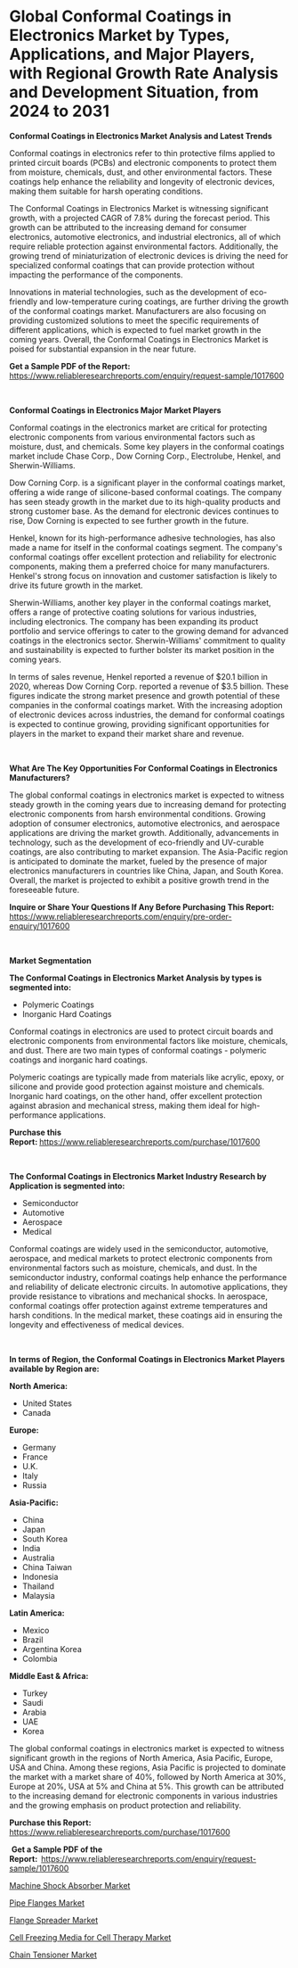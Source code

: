 <p><h1>Global Conformal Coatings in Electronics Market by Types, Applications, and Major Players, with Regional Growth Rate Analysis and Development Situation, from 2024 to 2031</h1></p><p><strong>Conformal Coatings in Electronics Market Analysis and Latest Trends</strong></p>
<p><p>Conformal coatings in electronics refer to thin protective films applied to printed circuit boards (PCBs) and electronic components to protect them from moisture, chemicals, dust, and other environmental factors. These coatings help enhance the reliability and longevity of electronic devices, making them suitable for harsh operating conditions.</p><p>The Conformal Coatings in Electronics Market is witnessing significant growth, with a projected CAGR of 7.8% during the forecast period. This growth can be attributed to the increasing demand for consumer electronics, automotive electronics, and industrial electronics, all of which require reliable protection against environmental factors. Additionally, the growing trend of miniaturization of electronic devices is driving the need for specialized conformal coatings that can provide protection without impacting the performance of the components.</p><p>Innovations in material technologies, such as the development of eco-friendly and low-temperature curing coatings, are further driving the growth of the conformal coatings market. Manufacturers are also focusing on providing customized solutions to meet the specific requirements of different applications, which is expected to fuel market growth in the coming years. Overall, the Conformal Coatings in Electronics Market is poised for substantial expansion in the near future.</p></p>
<p><strong>Get a Sample PDF of the Report:&nbsp;</strong> <a href="https://www.reliableresearchreports.com/enquiry/request-sample/1017600">https://www.reliableresearchreports.com/enquiry/request-sample/1017600</a></p>
<p>&nbsp;</p>
<p><strong>Conformal Coatings in Electronics Major Market Players</strong></p>
<p><p>Conformal coatings in the electronics market are critical for protecting electronic components from various environmental factors such as moisture, dust, and chemicals. Some key players in the conformal coatings market include Chase Corp., Dow Corning Corp., Electrolube, Henkel, and Sherwin-Williams.</p><p>Dow Corning Corp. is a significant player in the conformal coatings market, offering a wide range of silicone-based conformal coatings. The company has seen steady growth in the market due to its high-quality products and strong customer base. As the demand for electronic devices continues to rise, Dow Corning is expected to see further growth in the future.</p><p>Henkel, known for its high-performance adhesive technologies, has also made a name for itself in the conformal coatings segment. The company's conformal coatings offer excellent protection and reliability for electronic components, making them a preferred choice for many manufacturers. Henkel's strong focus on innovation and customer satisfaction is likely to drive its future growth in the market.</p><p>Sherwin-Williams, another key player in the conformal coatings market, offers a range of protective coating solutions for various industries, including electronics. The company has been expanding its product portfolio and service offerings to cater to the growing demand for advanced coatings in the electronics sector. Sherwin-Williams' commitment to quality and sustainability is expected to further bolster its market position in the coming years.</p><p>In terms of sales revenue, Henkel reported a revenue of $20.1 billion in 2020, whereas Dow Corning Corp. reported a revenue of $3.5 billion. These figures indicate the strong market presence and growth potential of these companies in the conformal coatings market. With the increasing adoption of electronic devices across industries, the demand for conformal coatings is expected to continue growing, providing significant opportunities for players in the market to expand their market share and revenue.</p></p>
<p>&nbsp;</p>
<p><strong>What Are The Key Opportunities For Conformal Coatings in Electronics Manufacturers?</strong></p>
<p><p>The global conformal coatings in electronics market is expected to witness steady growth in the coming years due to increasing demand for protecting electronic components from harsh environmental conditions. Growing adoption of consumer electronics, automotive electronics, and aerospace applications are driving the market growth. Additionally, advancements in technology, such as the development of eco-friendly and UV-curable coatings, are also contributing to market expansion. The Asia-Pacific region is anticipated to dominate the market, fueled by the presence of major electronics manufacturers in countries like China, Japan, and South Korea. Overall, the market is projected to exhibit a positive growth trend in the foreseeable future.</p></p>
<p><strong>Inquire or Share Your Questions If Any Before Purchasing This Report:</strong> <a href="https://www.reliableresearchreports.com/enquiry/pre-order-enquiry/1017600">https://www.reliableresearchreports.com/enquiry/pre-order-enquiry/1017600</a></p>
<p>&nbsp;</p>
<p><strong>Market Segmentation</strong></p>
<p><strong>The Conformal Coatings in Electronics Market Analysis by types is segmented into:</strong></p>
<p><ul><li>Polymeric Coatings</li><li>Inorganic Hard Coatings</li></ul></p>
<p><p>Conformal coatings in electronics are used to protect circuit boards and electronic components from environmental factors like moisture, chemicals, and dust. There are two main types of conformal coatings - polymeric coatings and inorganic hard coatings. </p><p>Polymeric coatings are typically made from materials like acrylic, epoxy, or silicone and provide good protection against moisture and chemicals. Inorganic hard coatings, on the other hand, offer excellent protection against abrasion and mechanical stress, making them ideal for high-performance applications.</p></p>
<p><strong>Purchase this Report:&nbsp;</strong><a href="https://www.reliableresearchreports.com/purchase/1017600">https://www.reliableresearchreports.com/purchase/1017600</a></p>
<p>&nbsp;</p>
<p><strong>The Conformal Coatings in Electronics Market Industry Research by Application is segmented into:</strong></p>
<p><ul><li>Semiconductor</li><li>Automotive</li><li>Aerospace</li><li>Medical</li></ul></p>
<p><p>Conformal coatings are widely used in the semiconductor, automotive, aerospace, and medical markets to protect electronic components from environmental factors such as moisture, chemicals, and dust. In the semiconductor industry, conformal coatings help enhance the performance and reliability of delicate electronic circuits. In automotive applications, they provide resistance to vibrations and mechanical shocks. In aerospace, conformal coatings offer protection against extreme temperatures and harsh conditions. In the medical market, these coatings aid in ensuring the longevity and effectiveness of medical devices.</p></p>
<p>&nbsp;</p>
<p><strong>In terms of Region, the Conformal Coatings in Electronics Market Players available by Region are:</strong></p>
<p>
    <p> <strong> North America: </strong>
        <ul>
            <li>United States</li>
            <li>Canada</li>
        </ul>
        </p> 
    <p> <strong> Europe: </strong>
        <ul>
            <li>Germany</li>
            <li>France</li>
            <li>U.K.</li>
            <li>Italy</li>
            <li>Russia</li>
        </ul>
        </p> 
    <p> <strong> Asia-Pacific: </strong>
        <ul>
            <li>China</li>
            <li>Japan</li>
            <li>South Korea</li>
            <li>India</li>
            <li>Australia</li>
            <li>China Taiwan</li>
            <li>Indonesia</li>
            <li>Thailand</li>
            <li>Malaysia</li>
        </ul>
        </p> 
    <p> <strong> Latin America: </strong>
        <ul>
            <li>Mexico</li>
            <li>Brazil</li>
            <li>Argentina Korea</li>
            <li>Colombia</li>
        </ul>
        </p> 
    <p> <strong> Middle East & Africa: </strong>
        <ul>
            <li>Turkey</li>
            <li>Saudi</li>
            <li>Arabia</li>
            <li>UAE</li>
            <li>Korea</li>
        </ul>
    </p>
    </p>
<p><p>The global conformal coatings in electronics market is expected to witness significant growth in the regions of North America, Asia Pacific, Europe, USA and China. Among these regions, Asia Pacific is projected to dominate the market with a market share of 40%, followed by North America at 30%, Europe at 20%, USA at 5% and China at 5%. This growth can be attributed to the increasing demand for electronic components in various industries and the growing emphasis on product protection and reliability.</p></p>
<p><strong>Purchase this Report: </strong><a href="https://www.reliableresearchreports.com/purchase/1017600">https://www.reliableresearchreports.com/purchase/1017600</a></p>
<p>&nbsp;<strong>Get a Sample PDF of the Report:&nbsp;&nbsp;</strong><a href="https://www.reliableresearchreports.com/enquiry/request-sample/1017600">https://www.reliableresearchreports.com/enquiry/request-sample/1017600</a></p>
<p><strong></strong></p>
<p><p><a href="https://medium.com/@lilyberge344/machine-shock-absorber-market-size-reveals-the-best-marketing-channels-in-global-industry-76fa69a4df6e">Machine Shock Absorber Market</a></p><p><a href="https://medium.com/@lilyberge344/pipe-flanges-nbsp-market-focuses-on-market-share-size-and-projected-forecast-till-2031-54529a666062">Pipe Flanges Market</a></p><p><a href="https://medium.com/@lilyberge344/flange-spreader-market-research-report-its-history-and-forecast-2024-to-2031-3c927c4c264e">Flange Spreader Market</a></p><p><a href="https://github.com/amae102299/Market-Research-Report-List-3/blob/main/cell-freezing-media-for-cell-therapy-market.md">Cell Freezing Media for Cell Therapy Market</a></p><p><a href="https://medium.com/@lilyberge344/chain-tensioner-market-trends-forecast-and-competitive-analysis-to-2031-6f7a534f02b3">Chain Tensioner Market</a></p></p>
